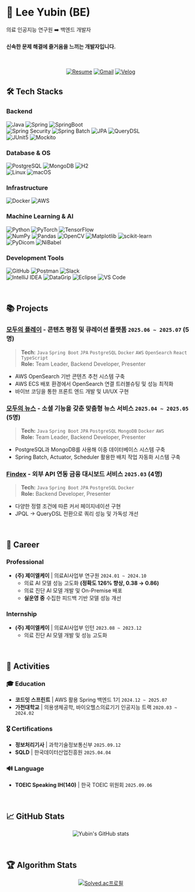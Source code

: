 # 🌊 Lee Yubin (BE)

의료 인공지능 연구원 ➡️ 백엔드 개발자
#### **신속한 문제 해결**에 즐거움을 느끼는 개발자입니다.

<br>

<div align="center">

[![Resume](https://img.shields.io/badge/📄_Resume-4285F4?style=for-the-badge&logoColor=white)](https://github.com/user-attachments/files/22497408/leeyubin_resume.pdf)
[![Gmail](https://img.shields.io/badge/iiyubb.dev@gmail.com-EA4335?style=for-the-badge&logo=Gmail&logoColor=white)](mailto:iiyubb.dev@gmail.com)
[![Velog](https://img.shields.io/badge/Velog-20C997?style=for-the-badge&logo=Velog&logoColor=white)](https://velog.io/@iiyub)

</div>



## 🛠 Tech Stacks
### Backend
![Java](https://img.shields.io/badge/Java-007396?style=for-the-badge&logo=openjdk&logoColor=white)
![Spring](https://img.shields.io/badge/Spring-6DB33F?style=for-the-badge&logo=Spring&logoColor=white)
![SpringBoot](https://img.shields.io/badge/SpringBoot-6DB33F?style=for-the-badge&logo=SpringBoot&logoColor=white) <br>
![Spring Security](https://img.shields.io/badge/Spring%20Security-6DB33F?style=for-the-badge&logo=Spring-Security&logoColor=white)
![Spring Batch](https://img.shields.io/badge/Spring%20Batch-6DB33F?style=for-the-badge&logo=Spring&logoColor=white)
![JPA](https://img.shields.io/badge/JPA-59666C?style=for-the-badge&logo=Hibernate&logoColor=white)
![QueryDSL](https://img.shields.io/badge/QueryDSL-0078D4?style=for-the-badge&logoColor=white) <br>
![JUnit5](https://img.shields.io/badge/JUnit5-25A162?style=for-the-badge&logo=junit5&logoColor=white)
![Mockito](https://img.shields.io/badge/Mockito-78A641?style=for-the-badge&logoColor=white)


### Database & OS
![PostgreSQL](https://img.shields.io/badge/PostgreSQL-4169E1?style=for-the-badge&logo=PostgreSQL&logoColor=white)
![MongoDB](https://img.shields.io/badge/MongoDB-47A248?style=for-the-badge&logo=MongoDB&logoColor=white)
![H2](https://img.shields.io/badge/H2-1F4788?style=for-the-badge&logoColor=white) <br>
![Linux](https://img.shields.io/badge/Linux-FCC624?style=for-the-badge&logo=linux&logoColor=black)
![macOS](https://img.shields.io/badge/macOS-000000?style=for-the-badge&logo=apple&logoColor=white)

### Infrastructure
![Docker](https://img.shields.io/badge/Docker-2496ED?style=for-the-badge&logo=Docker&logoColor=white)
![AWS](https://img.shields.io/badge/AWS-FF9900?style=for-the-badge&logoColor=white)

### Machine Learning & AI
![Python](https://img.shields.io/badge/Python-3776AB?style=for-the-badge&logo=python&logoColor=white)
![PyTorch](https://img.shields.io/badge/PyTorch-EE4C2C?style=for-the-badge&logo=pytorch&logoColor=white)
![TensorFlow](https://img.shields.io/badge/TensorFlow-FF6F00?style=for-the-badge&logo=tensorflow&logoColor=white) <br>
![NumPy](https://img.shields.io/badge/NumPy-013243?style=for-the-badge&logo=numpy&logoColor=white)
![Pandas](https://img.shields.io/badge/Pandas-150458?style=for-the-badge&logo=pandas&logoColor=white)
![OpenCV](https://img.shields.io/badge/OpenCV-5C3EE8?style=for-the-badge&logo=opencv&logoColor=white)
![Matplotlib](https://img.shields.io/badge/Matplotlib-3F4F75?style=for-the-badge&logoColor=white)
![scikit-learn](https://img.shields.io/badge/scikit--learn-F7931E?style=for-the-badge&logo=scikit-learn&logoColor=white) <br>
![PyDicom](https://img.shields.io/badge/PyDicom-005571?style=for-the-badge&logoColor=white)
![NiBabel](https://img.shields.io/badge/NiBabel-4B8BBE?style=for-the-badge&logoColor=white)

### Development Tools
![GitHub](https://img.shields.io/badge/GitHub-181717?style=for-the-badge&logo=github&logoColor=white)
![Postman](https://img.shields.io/badge/Postman-FF6C37?style=for-the-badge&logo=postman&logoColor=white) 
![Slack](https://img.shields.io/badge/Slack-4A154B?style=for-the-badge&logo=slack&logoColor=white) <br>
![IntelliJ IDEA](https://img.shields.io/badge/IntelliJ%20IDEA-000000?style=for-the-badge&logo=intellijidea&logoColor=white)
![DataGrip](https://img.shields.io/badge/DataGrip-000000?style=for-the-badge&logo=datagrip&logoColor=white)
![Eclipse](https://img.shields.io/badge/Eclipse-2C2255?style=for-the-badge&logo=eclipse&logoColor=white)
![VS Code](https://img.shields.io/badge/VS%20Code-007ACC?style=for-the-badge&logo=visualstudiocode&logoColor=white) <br>

<br>

## 📚 Projects
### [모두의 플레이](https://github.com/sb01-mopl-team03/repositories) - 콘텐츠 평점 및 큐레이션 플랫폼 `2025.06 ~ 2025.07` (5명)
> **Tech:** `Java` `Spring Boot` `JPA` `PostgreSQL` `Docker` `AWS` `OpenSearch` `React` `TypeScript`  
> **Role:** Team Leader, Backend Developer, Presenter

- AWS OpenSearch 기반 콘텐츠 추천 시스템 구축
- AWS ECS 배포 환경에서 OpenSearch 연결 트러블슈팅 및 성능 최적화
- 바이브 코딩을 통한 프론트 엔드 개발 및 UI/UX 구현

### [모두의 뉴스](https://github.com/sb01-monew-team03/repositories) - 소셜 기능을 갖춘 맞춤형 뉴스 서비스 `2025.04 ~ 2025.05` (5명)
> **Tech:** `Java` `Spring Boot` `JPA` `PostgreSQL` `MongoDB` `Docker` `AWS`  
> **Role:** Team Leader, Backend Developer, Presenter
- PostgreSQL과 MongoDB를 사용해 이중 데이터베이스 시스템 구축
- Spring Batch, Actuator, Scheduler 활용한 배치 작업 자동화 시스템 구축

### [Findex](https://github.com/orgs/1-Findex-8/repositories) - 외부 API 연동 금융 대시보드 서비스 `2025.03` (4명)
> **Tech:** `Java` `Spring Boot` `JPA` `PostgreSQL` `Docker`  
> **Role:** Backend Developer, Presenter
- 다양한 정렬 조건에 따른 커서 페이지네이션 구현
- JPQL → QueryDSL 전환으로 쿼리 성능 및 가독성 개선

<br>

## 💼 Career
### Professional
- **(주) 제이엘케이** | 의료AI사업부 연구원 `2024.01 ~ 2024.10`
     - 의료 AI 모델 성능 고도화 **(정확도 126% 향상, 0.38 → 0.86)**
    - 의료 진단 AI 모델 개발 및 On-Premise 배포
    - **실운영 중** 수집한 피드백 기반 모델 성능 개선

 ### Internship
- **(주) 제이엘케이** | 의료AI사업부 인턴  `2023.08 ~ 2023.12`
    - 의료 진단 AI 모델 개발 및 성능 고도화

<br>

## 🎯 Activities
### 🎓 Education
- **코드잇 스프린트** | AWS 활용 Spring 백엔드 1기 `2024.12 ~ 2025.07`
- **가천대학교** | 의용생체공학, 바이오헬스의료기기 인공지능 트랙 `2020.03 ~ 2024.02`

### 🎖️ Certifications
- **정보처리기사** | 과학기술정보통신부 `2025.09.12`
- **SQLD** | 한국데이터산업진흥원 `2025.04.04`

### 🔊 Language
- **TOEIC Speaking IH(140)** | 한국 TOEIC 위원회 `2025.09.06`

<br>

## 📈 GitHub Stats
<div align="center">

![Yubin's GitHub stats](https://github-readme-stats.vercel.app/api?username=iiyubb&show_icons=true&theme=tokyonight)

</div>
<br>

## 🏆 Algorithm Stats
<div align="center">

[![Solved.ac프로필](http://mazassumnida.wtf/api/v2/generate_badge?boj=dbqls56)](https://solved.ac/dbqls56)

</div>
